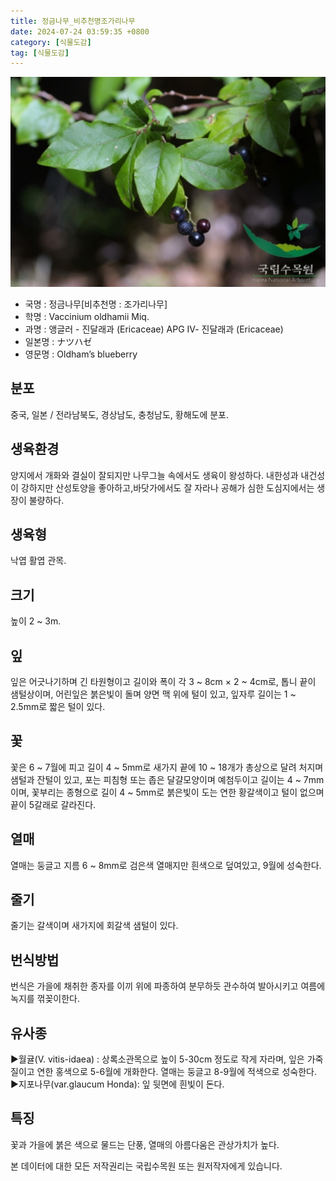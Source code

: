 ```yaml
---
title: 정금나무_비추천명조가리나무
date: 2024-07-24 03:59:35 +0800
category: [식물도감]
tag: [식물도감]
---
```




![정금나무[비추천명 : 조가리나무]](/assets/img/fileUpload/plants/basic/Ericaceae/Vaccinium/11347/1_th2.JPG)
- 국명 : 정금나무[비추천명 : 조가리나무]
- 학명 : Vaccinium oldhamii Miq.
- 과명 : 앵글러 - 진달래과 (Ericaceae) APG Ⅳ- 진달래과 (Ericaceae)
- 일본명 : ナツハゼ
- 영문명 : Oldham’s blueberry


## 분포
중국, 일본 / 전라남북도, 경상남도, 충청남도, 황해도에 분포.
## 생육환경
양지에서 개화와 결실이 잘되지만 나무그늘 속에서도 생육이 왕성하다. 내한성과 내건성이 강하지만 산성토양을 좋아하고,바닷가에서도 잘 자라나 공해가 심한 도심지에서는 생장이 불량하다.
## 생육형
낙엽 활엽 관목.
## 크기
높이 2 ~ 3m.
## 잎
잎은 어긋나기하며 긴 타원형이고 길이와 폭이 각  3 ~ 8cm × 2 ~ 4cm로, 톱니 끝이 샘털상이며, 어린잎은 붉은빛이 돌며 양면 맥 위에 털이 있고, 잎자루 길이는 1 ~ 2.5mm로 짧은 털이 있다. 
## 꽃
꽃은 6 ~ 7월에 피고 길이 4 ~ 5mm로 새가지 끝에 10 ~ 18개가 총상으로 달려 처지며 샘털과 잔털이 있고, 포는 피침형 또는 좁은 달걀모양이며 예첨두이고 길이는 4 ~ 7mm이며,  꽃부리는 종형으로 길이 4 ~ 5mm로 붉은빛이 도는 연한 황갈색이고 털이 없으며 끝이 5갈래로 갈라진다.
## 열매
열매는 둥글고 지름 6 ~ 8mm로 검은색 열매지만 흰색으로 덮여있고, 9월에 성숙한다.
## 줄기
줄기는 갈색이며 새가지에 회갈색 샘털이 있다.
## 번식방법
번식은 가을에 채취한 종자를 이끼 위에 파종하여 분무하듯 관수하여 발아시키고 여름에 녹지를 꺾꽂이한다.
## 유사종
▶월귤(V. vitis-idaea) : 상록소관목으로 높이 5-30cm 정도로 작게 자라며, 잎은 가죽질이고 연한 홍색으로 5-6월에 개화한다. 열매는 둥글고 8-9월에 적색으로 성숙한다.
▶지포나무(var.glaucum Honda): 잎 뒷면에 흰빛이 돈다.
## 특징
꽃과 가을에 붉은 색으로 물드는 단풍, 열매의 아름다움은 관상가치가 높다.






본 데이터에 대한 모든 저작권리는 국립수목원 또는 원저작자에게 있습니다.
